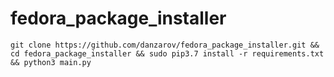 # fedora_package_installer

```
git clone https://github.com/danzarov/fedora_package_installer.git && cd fedora_package_installer && sudo pip3.7 install -r requirements.txt && python3 main.py
```
